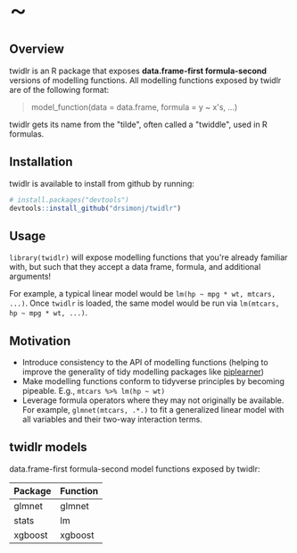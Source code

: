 
<!-- README.md is generated from README.Rmd. Please edit that file -->
<font size="64">~</font>

Overview
--------

twidlr is an R package that exposes **data.frame-first formula-second** versions of modelling functions. All modelling functions exposed by twidlr are of the following format:

> model\_function(data = data.frame, formula = y ~ x's, ...)

twidlr gets its name from the "tilde", often called a "twiddle", used in R formulas.

Installation
------------

twidlr is available to install from github by running:

``` r
# install.packages("devtools")
devtools::install_github("drsimonj/twidlr")
```

Usage
-----

`library(twidlr)` will expose modelling functions that you're already familiar with, but such that they accept a data frame, formula, and additional arguments!

For example, a typical linear model would be `lm(hp ~ mpg * wt, mtcars, ...)`. Once `twidlr` is loaded, the same model would be run via `lm(mtcars, hp ~ mpg * wt, ...)`.

Motivation
----------

-   Introduce consistency to the API of modelling functions (helping to improve the generality of tidy modelling packages like [piplearner](https://github.com/drsimonj/pipelearner))
-   Make modelling functions conform to tidyverse principles by becoming pipeable. E.g., `mtcars %>% lm(hp ~ wt)`
-   Leverage formula operators where they may not originally be available. For example, `glmnet(mtcars, .*.)` to fit a generalized linear model with all variables and their two-way interaction terms.

twidlr models
-------------

data.frame-first formula-second model functions exposed by twidlr:

| Package | Function |
|:--------|:---------|
| glmnet  | glmnet   |
| stats   | lm       |
| xgboost | xgboost  |
